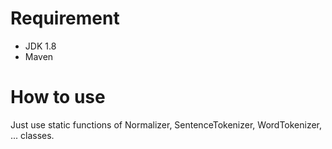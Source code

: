 # Requirement
* JDK 1.8
* Maven

# How to use
Just use static functions of Normalizer, SentenceTokenizer, WordTokenizer, ... classes.